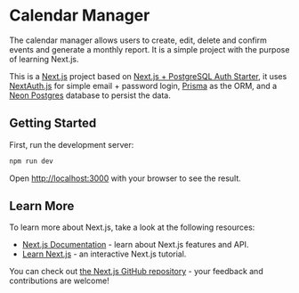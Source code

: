 # Calendar Manager

The calendar manager allows users to create, edit, delete and confirm events and generate a monthly report. It is a simple project with the purpose of learning Next.js.

This is a [Next.js](https://nextjs.org/) project based on [Next.js + PostgreSQL Auth Starter](https://github.com/vercel/nextjs-postgres-auth-starter), it uses [NextAuth.js](https://next-auth.js.org/) for simple email + password login, [Prisma](https://www.prisma.io/) as the ORM, and a [Neon Postgres](https://vercel.com/postgres) database to persist the data.

## Getting Started

First, run the development server:

```bash
npm run dev
```

Open [http://localhost:3000](http://localhost:3000) with your browser to see the result.

## Learn More

To learn more about Next.js, take a look at the following resources:

- [Next.js Documentation](https://nextjs.org/docs) - learn about Next.js features and API.
- [Learn Next.js](https://nextjs.org/learn) - an interactive Next.js tutorial.

You can check out [the Next.js GitHub repository](https://github.com/vercel/next.js/) - your feedback and contributions are welcome!
